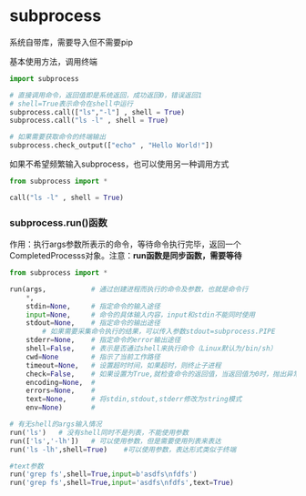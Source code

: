 # subprocess

系统自带库，需要导入但不需要pip

基本使用方法，调用终端

```python
import subprocess

# 直接调用命令，返回值即是系统返回，成功返回0，错误返回1
# shell=True表示命令在shell中运行
subprocess.call(["ls","-l"] , shell = True)
subprocess.call("ls -l" , shell = True)

# 如果需要获取命令的终端输出
subprocess.check_output(["echo" , "Hello World!"])
```

如果不希望频繁输入subprocess，也可以使用另一种调用方式

```python
from subprocess import *

call("ls -l" , shell = True)
```



### subprocess.run()函数

作用：执行args参数所表示的命令，等待命令执行完毕，返回一个CompletedProcesss对象。注意：**run函数是同步函数，需要等待**

```python
from subprocess import *

run(args,			# 通过创建进程而执行的命令及参数，也就是命令行
    *,
    stdin=None, 	# 指定命令的输入途径
    input=None,		# 命令的具体输入内容，input和stdin不能同时使用
    stdout=None,	# 指定命令的输出途径
    	# 如果需要采集命令执行的结果，可以传入参数stdout=subprocess.PIPE
    stderr=None,	# 指定命令的error输出途径
    shell=False,	# 表示是否通过shell来执行命令（Linux默认为/bin/sh）
    cwd=None 		# 指示了当前工作路径
    timeout=None,	# 设置超时时间，如果超时，则终止子进程
    check=False, 	# 如果设置为True,就检查命令的返回值，当返回值为0时，抛出异常
    encoding=None,	#
    errors=None,	#
    text=None,		# 将stdin,stdout,stderr修改为string模式
    env=None)		#

# 有无shell的args输入情况
run('ls')	# 没有shell同时不是列表，不能使用参数
run(['ls','-lh'])	# 可以使用参数，但是需要使用列表来表达
run('ls -lh',shell=True)	#可以使用参数，表达形式类似于终端

#text参数
run('grep fs',shell=True,input=b'asdfs\nfdfs')
run('grep fs',shell=True,input='asdfs\nfdfs',text=True)


```



